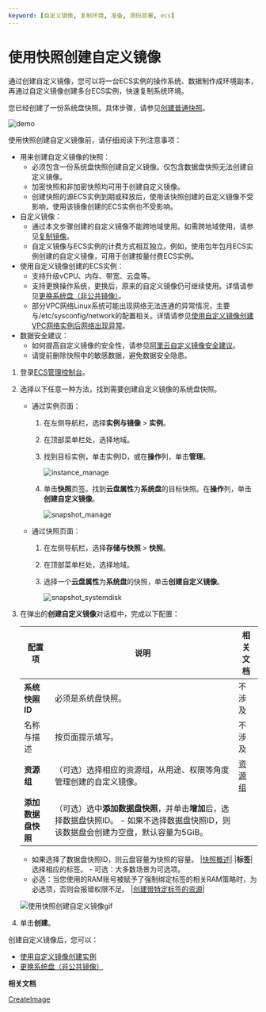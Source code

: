 ```yaml
---
keyword: [自定义镜像, 复制环境, 准备, 源码部署, ecs]
---
```


# 使用快照创建自定义镜像

通过创建自定义镜像，您可以将一台ECS实例的操作系统、数据制作成环境副本，再通过自定义镜像创建多台ECS实例，快速复制系统环境。

您已经创建了一份系统盘快照。具体步骤，请参见[创建普通快照](/cn.zh-CN/快照/使用快照/创建普通快照.md)。

![demo](https://static-aliyun-doc.oss-accelerate.aliyuncs.com/assets/img/zh-CN/0963559951/p4584.png)

使用快照创建自定义镜像前，请仔细阅读下列注意事项：

-   用来创建自定义镜像的快照：
    -   必须包含一份系统盘快照创建自定义镜像。仅包含数据盘快照无法创建自定义镜像。
    -   加密快照和非加密快照均可用于创建自定义镜像。
    -   创建快照的源ECS实例到期或释放后，使用该快照创建的自定义镜像不受影响，使用该镜像创建的ECS实例也不受影响。
-   自定义镜像：
    -   通过本文步骤创建的自定义镜像不能跨地域使用。如需跨地域使用，请参见[复制镜像](/cn.zh-CN/镜像/自定义镜像/复制镜像.md)。
    -   自定义镜像与ECS实例的计费方式相互独立。例如，使用包年包月ECS实例创建的自定义镜像，可用于创建按量付费ECS实例。
-   使用自定义镜像创建的ECS实例：
    -   支持升级vCPU、内存、带宽、云盘等。
    -   支持更换操作系统，更换后，原来的自定义镜像仍可继续使用。详情请参见[更换系统盘（非公共镜像）](/cn.zh-CN/块存储/云盘基础操作/更换系统盘/更换系统盘（非公共镜像）.md)。
    -   部分VPC网络Linux系统可能出现网络无法连通的异常情况，主要与/etc/sysconfig/network的配置相关。详情请参见[使用自定义镜像创建VPC网络实例后网络出现异常](https://help.aliyun.com/knowledge_detail/140417.htm)。
-   数据安全建议：
    -   如何提高自定义镜像的安全性，请参见[阿里云自定义镜像安全建议](https://help.aliyun.com/document_detail/54903.html)。
    -   请提前删除快照中的敏感数据，避免数据安全隐患。

1.  登录[ECS管理控制台](https://ecs.console.aliyun.com)。

2.  选择以下任意一种方法，找到需要创建自定义镜像的系统盘快照。

    -   通过实例页面：
        1.  在左侧导航栏，选择**实例与镜像** \> **实例**。
        2.  在顶部菜单栏处，选择地域。
        3.  找到目标实例，单击实例ID，或在**操作**列，单击**管理**。

            ![instance_manage](https://static-aliyun-doc.oss-accelerate.aliyuncs.com/assets/img/zh-CN/0963559951/p4587.png)

        4.  单击**快照**页签。找到**云盘属性**为**系统盘**的目标快照。在**操作**列，单击**创建自定义镜像**。

            ![snapshot_manage](https://static-aliyun-doc.oss-accelerate.aliyuncs.com/assets/img/zh-CN/2466824061/p4589.png)

    -   通过快照页面：
        1.  在左侧导航栏，选择**存储与快照** \> **快照**。
        2.  在顶部菜单栏处，选择地域。
        3.  选择一个**云盘属性**为**系统盘**的快照，单击**创建自定义镜像**。

            ![snapshot_systemdisk](https://static-aliyun-doc.oss-accelerate.aliyuncs.com/assets/img/zh-CN/2466824061/p4593.png)

3.  在弹出的**创建自定义镜像**对话框中，完成以下配置：

    |配置项|说明|相关文档|
    |---|--|----|
    |**系统快照ID**|必须是系统盘快照。|不涉及|
    |名称与描述|按页面提示填写。|不涉及|
    |**资源组**|（可选）选择相应的资源组，从用途、权限等角度管理创建的自定义镜像。|[资源组](/cn.zh-CN/标签与资源/资源/资源组.md)|
    |**添加数据盘快照**|（可选）选中**添加数据盘快照**，并单击**增加**后，选择数据盘快照ID。     -   如果不选择数据盘快照ID，则该数据盘会创建为空盘，默认容量为5GiB。
    -   如果选择了数据盘快照ID，则云盘容量为快照的容量。
|[快照概述](/cn.zh-CN/快照/快照概述.md)|
    |**标签**|选择相应的标签。     -   可选：大多数场景为可选项。
    -   必选：当您使用的RAM账号被赋予了强制绑定标签的相关RAM策略时，为必选项，否则会报错权限不足。
|[创建带特定标签的资源](/cn.zh-CN/标签与资源/标签/创建带特定标签的资源.md)|

    ![使用快照创建自定义镜像gif](https://static-aliyun-doc.oss-accelerate.aliyuncs.com/assets/img/zh-CN/0963559951/p93746.gif)

4.  单击**创建**。


创建自定义镜像后，您可以：

-   [使用自定义镜像创建实例](/cn.zh-CN/实例/创建实例/使用自定义镜像创建实例.md)
-   [更换系统盘（非公共镜像）](/cn.zh-CN/块存储/云盘基础操作/更换系统盘/更换系统盘（非公共镜像）.md)

**相关文档**  


[CreateImage](/cn.zh-CN/API参考/镜像/CreateImage.md)

